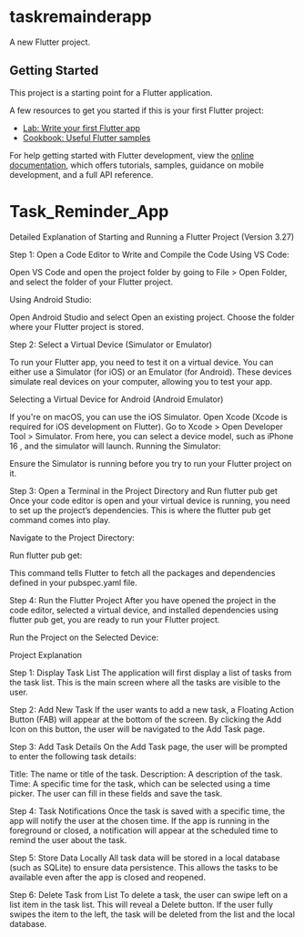 # taskremainderapp

A new Flutter project.

## Getting Started

This project is a starting point for a Flutter application.

A few resources to get you started if this is your first Flutter project:

- [Lab: Write your first Flutter app](https://docs.flutter.dev/get-started/codelab)
- [Cookbook: Useful Flutter samples](https://docs.flutter.dev/cookbook)

For help getting started with Flutter development, view the
[online documentation](https://docs.flutter.dev/), which offers tutorials,
samples, guidance on mobile development, and a full API reference.
# Task_Reminder_App


Detailed Explanation of Starting and Running a Flutter Project (Version 3.27)

Step 1: Open a Code Editor to Write and Compile the Code
Using VS Code:

Open VS Code and open the project folder by going to File > Open Folder, and select the folder of your Flutter project.

Using Android Studio:

Open Android Studio and select Open an existing project. Choose the folder where your Flutter project is stored.

Step 2: Select a Virtual Device (Simulator or Emulator)

To run your Flutter app, you need to test it on a virtual device. You can either use a Simulator (for iOS) or an Emulator (for Android). These devices simulate real devices on your computer, allowing you to test your app.

Selecting a Virtual Device for Android (Android Emulator)

If you're on macOS, you can use the iOS Simulator.
Open Xcode (Xcode is required for iOS development on Flutter).
Go to Xcode > Open Developer Tool > Simulator.
From here, you can select a device model, such as iPhone 16 , and the simulator will launch.
Running the Simulator:

Ensure the Simulator is running before you try to run your Flutter project on it.

Step 3: Open a Terminal in the Project Directory and Run flutter pub get
Once your code editor is open and your virtual device is running, you need to set up the project’s dependencies. This is where the flutter pub get  command comes into play.

Navigate to the Project Directory:

Run flutter pub get:


This command tells Flutter to fetch all the packages and dependencies defined in your pubspec.yaml file.

Step 4: Run the Flutter Project
After you have opened the project in the code editor, selected a virtual device, and installed dependencies using flutter pub get, you are ready to run your Flutter project.

Run the Project on the Selected Device:


Project Explanation


Step 1: Display Task List
The application will first display a list of tasks from the task list. This is the main screen where all the tasks are visible to the user.

Step 2: Add New Task
If the user wants to add a new task, a Floating Action Button (FAB) will appear at the bottom of the screen. By clicking the Add Icon on this button, the user will be navigated to the Add Task page.

Step 3: Add Task Details
On the Add Task page, the user will be prompted to enter the following task details:

Title: The name or title of the task.
Description: A description of the task.
Time: A specific time for the task, which can be selected using a time picker.
The user can fill in these fields and save the task.

Step 4: Task Notifications
Once the task is saved with a specific time, the app will notify the user at the chosen time. If the app is running in the foreground or closed, a notification will appear at the scheduled time to remind the user about the task.

Step 5: Store Data Locally
All task data will be stored in a local database (such as SQLite) to ensure data persistence. This allows the tasks to be available even after the app is closed and reopened.

Step 6: Delete Task from List
To delete a task, the user can swipe left on a list item in the task list. This will reveal a Delete button. If the user fully swipes the item to the left, the task will be deleted from the list and the local database.